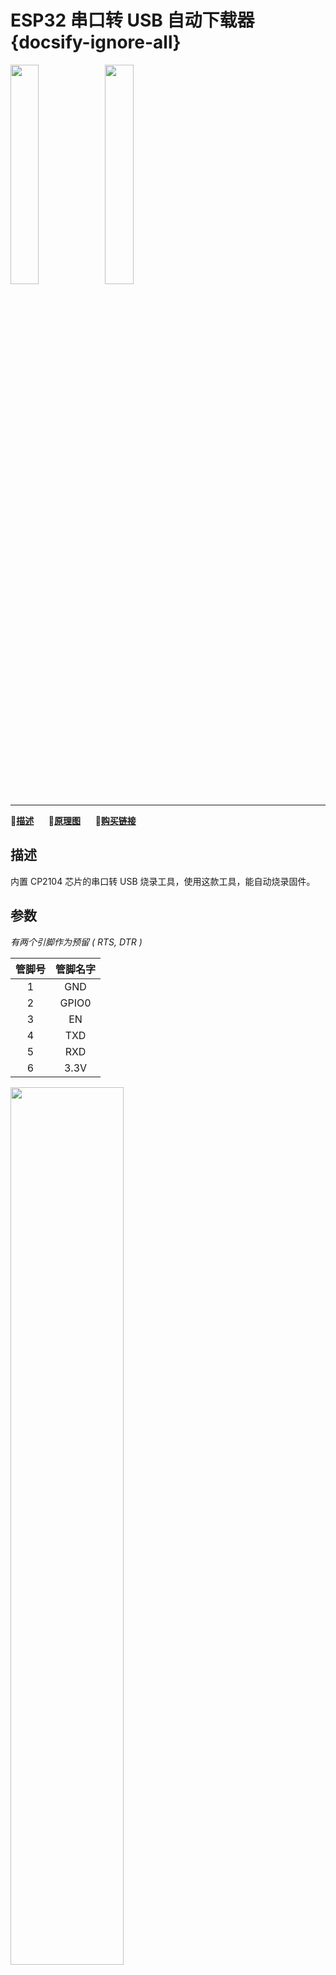 # ESP32 串口转 USB 自动下载器 {docsify-ignore-all}

<img src="assets/img/product_pics/tool/usb_downloader_01.png" width="30%" height="30%"><img src="assets/img/product_pics/tool/usb_downloader_02.png" width="30%" height="30%">

***

:memo:**[描述](#描述)**&nbsp;&nbsp;&nbsp;&nbsp;&nbsp;&nbsp;:electric_plug:**[原理图](#原理图)**&nbsp;&nbsp;&nbsp;&nbsp;&nbsp;&nbsp;🛒**[购买链接](https://item.taobao.com/item.htm?spm=a1z10.3-c.w4002-1172588106.10.3e0a425eYOpdrf&id=575091134258)**

## 描述

内置 CP2104 芯片的串口转 USB 烧录工具，使用这款工具，能自动烧录固件。

## 参数

*有两个引脚作为预留 ( RTS, DTR )*

|       管脚号       |          管脚名字          |
| :-------------------: |:------------------------: |
|           1           |           GND             |
|           2           |           GPIO0           |
|           3           |           EN              |
|           4           |           TXD             |
|           5           |           RXD             |
|           6           |           3.3V            |

<img src="assets/img/product_pics/tool/usb_downloader_03.png"  width="60%" height="60%">

**使用示意：**

<img src="assets/img/product_pics/tool/usb_downloader_04.png">

## 包含

- 1x M5Stack USB Downloader

## 相关链接

- [用户指南](https://github.com/watson8544/M5Stack-UserGuide/blob/master/TOOLS_DOCS/M5Stack-USB-Downloader-UserGuide.md)

## 原理图

<img src="assets/img/product_pics/tool/usb_downloader_sch.png">
